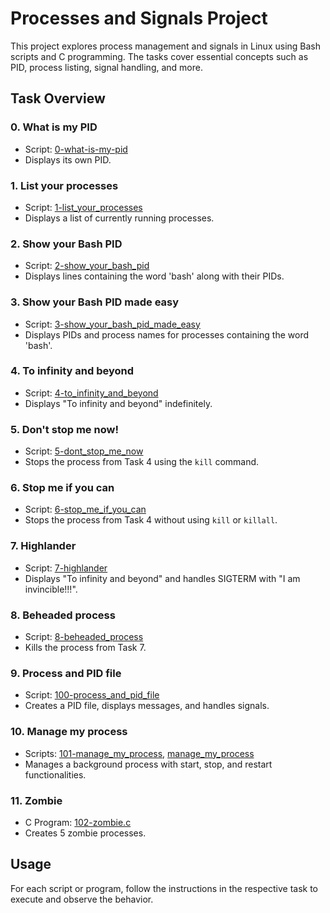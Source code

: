 # Processes and Signals Project

This project explores process management and signals in Linux using Bash scripts and C programming. The tasks cover essential concepts such as PID, process listing, signal handling, and more.

## Task Overview

### 0. What is my PID
- Script: [0-what-is-my-pid](./0x05-processes_and_signals/0-what-is-my-pid)
- Displays its own PID.

### 1. List your processes
- Script: [1-list_your_processes](./0x05-processes_and_signals/1-list_your_processes)
- Displays a list of currently running processes.

### 2. Show your Bash PID
- Script: [2-show_your_bash_pid](./0x05-processes_and_signals/2-show_your_bash_pid)
- Displays lines containing the word 'bash' along with their PIDs.

### 3. Show your Bash PID made easy
- Script: [3-show_your_bash_pid_made_easy](./0x05-processes_and_signals/3-show_your_bash_pid_made_easy)
- Displays PIDs and process names for processes containing the word 'bash'.

### 4. To infinity and beyond
- Script: [4-to_infinity_and_beyond](./0x05-processes_and_signals/4-to_infinity_and_beyond)
- Displays "To infinity and beyond" indefinitely.

### 5. Don't stop me now!
- Script: [5-dont_stop_me_now](./0x05-processes_and_signals/5-dont_stop_me_now)
- Stops the process from Task 4 using the `kill` command.

### 6. Stop me if you can
- Script: [6-stop_me_if_you_can](./0x05-processes_and_signals/6-stop_me_if_you_can)
- Stops the process from Task 4 without using `kill` or `killall`.

### 7. Highlander
- Script: [7-highlander](./0x05-processes_and_signals/7-highlander)
- Displays "To infinity and beyond" and handles SIGTERM with "I am invincible!!!".

### 8. Beheaded process
- Script: [8-beheaded_process](./0x05-processes_and_signals/8-beheaded_process)
- Kills the process from Task 7.

### 9. Process and PID file
- Script: [100-process_and_pid_file](./0x05-processes_and_signals/100-process_and_pid_file)
- Creates a PID file, displays messages, and handles signals.

### 10. Manage my process
- Scripts: [101-manage_my_process](./0x05-processes_and_signals/101-manage_my_process), [manage_my_process](./0x05-processes_and_signals/manage_my_process)
- Manages a background process with start, stop, and restart functionalities.

### 11. Zombie
- C Program: [102-zombie.c](./0x05-processes_and_signals/102-zombie.c)
- Creates 5 zombie processes.

## Usage

For each script or program, follow the instructions in the respective task to execute and observe the behavior.
